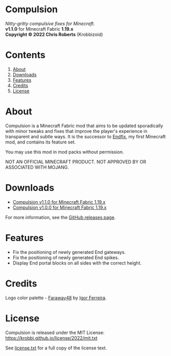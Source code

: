 # Compulsion
_Nitty-gritty compulsive fixes for Minecraft._  
__v1.1.0__ for Minecraft Fabric __1.19.x__  
__Copyright &copy; 2022 Chris Roberts__ (Krobbizoid)

# Contents
1. [About](#about)
2. [Downloads](#downloads)
3. [Features](#features)
4. [Credits](#credits)
5. [License](#license)

# About
Compulsion is a Minecraft Fabric mod that aims to be updated sporadically with
minor tweaks and fixes that improve the player's experience in transparent and
subtle ways. It is the successor to
[Endfix](https://github.com/krobbi/fabricmc-endfix), my first Minecraft mod,
and contains its feature set.

You may use this mod in mod packs without permission.

NOT AN OFFICIAL MINECRAFT PRODUCT. NOT APPROVED BY OR ASSOCIATED WITH MOJANG.

# Downloads
* [Compulsion v1.1.0 for Minecraft Fabric 1.19.x](https://github.com/krobbi/compulsion/releases/download/v1.1.0/compulsion-1.1.0.jar)
* [Compulsion v1.0.0 for Minecraft Fabric 1.19.x](https://github.com/krobbi/compulsion/releases/download/v1.0.0/compulsion-1.0.0.jar)

For more information, see the [GitHub releases page](https://github.com/krobbi/compulsion/releases).

# Features
* Fix the positioning of newly generated End gateways.
* Fix the positioning of newly generated End spikes.
* Display End portal blocks on all sides with the correct height.

# Credits
Logo color palette - [Faraway48](https://lospec.com/palette-list/faraway48) by
[Igor Ferreira](https://diemorth.github.io/diemorth).

# License
Compulsion is released under the MIT License:  
https://krobbi.github.io/license/2022/mit.txt

See [license.txt](./license.txt) for a full copy of the license text.
